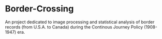 # Border-Crossing
An project dedicated to image processing and statistical analysis of border records (from U.S.A. to Canada) during the Continous Journey Policy (1908-1947) era.
